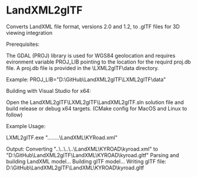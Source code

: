 # LandXML2glTF
Converts LandXML file format, versions 2.0 and 1.2, to .glTF files for 3D viewing integration

Prerequisites:

The GDAL (PROJ) library is used for WGS84 geolocation and requires evironment variable PROJ_LIB pointing to the location for the requird proj.db file. A proj.db file is provided in the \LXML2glTF\data directory.

Example: PROJ_LIB="D:\GitHub\LandXML2glTF\LXML2glTF\data"

Building with Visual Studio for x64:

Open the LandXML2glTF\LXML2glTF\LandXML2glTF.sln solution file and build release or debug x64 targets.
(CMake config for MacOS and Linux to follow)

Example Usage:

LXML2glTF.exe "..\..\..\..\LandXML\KYRoad.xml"

Output:
Converting "..\\..\\..\\..\\LandXML\\KYROAD\\kyroad.xml" to "D:\\GitHub\\LandXML2glTF\\LandXML\\KYROAD\\kyroad.gltf"
Parsing and building LandXML model...
Building glTF model...
Writing glTF file: D:\GitHub\LandXML2glTF\LandXML\KYROAD\kyroad.gltf
